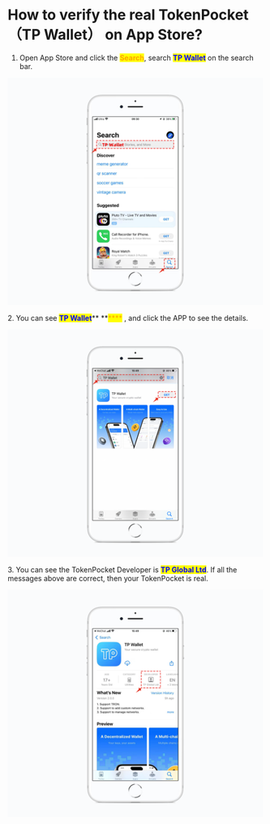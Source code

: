 # How to verify the real TokenPocket（TP Wallet） on App Store?

1. Open App Store and click the <mark style="color:orange;">**Search**</mark>, search <mark style="color:blue;">**TP Wallet**</mark> on the search bar.

![](../../.gitbook/assets/5ea730c764920836c223517cefa15a4.png)



2\. You can see <mark style="color:blue;">**TP Wallet**</mark>** **<mark style="color:orange;">****</mark> , and click the APP to see the details.

![](../../.gitbook/assets/b55f8fe2e1c0741f0175aa196930c.png)

3\. You can see the TokenPocket Developer is <mark style="color:blue;">**TP Global Ltd**</mark>. If all the messages above are correct, then your TokenPocket is real.

![](../../.gitbook/assets/0672c30dc590b2829ef8f6cf1b9df33.png)
